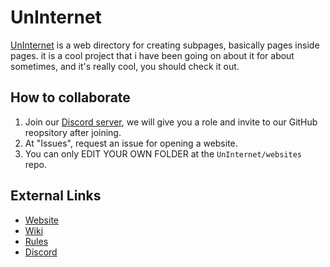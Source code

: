 # UnInternet
[UnInternet](https://uninternet.github.io) is a web directory for creating subpages, basically pages inside pages. it is a cool project that i have been going on about it for about sometimes, and it's really cool, you should check it out.

## How to collaborate
1. Join our [Discord server](https://discord.com/invite/a6euRPXkfU), we will give you a role and invite to our GitHub reopsitory after joining.
2. At "Issues", request an issue for opening a website.
3. You can only EDIT YOUR OWN FOLDER at the `UnInternet/websites` repo.

## External Links
* [Website](https://uninternet.github.io)
* [Wiki](https://uninternet.github.io/wiki)
* [Rules](/RULES.md)
* [Discord](https://discord.com/invite/a6euRPXkfU)
